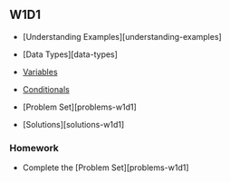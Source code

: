 ## W1D1

+ [Understanding Examples][understanding-examples]
+ [Data Types][data-types]
+ [Variables][variables]
+ [Conditionals][conditionals]


+ [Problem Set][problems-w1d1]
+ [Solutions][solutions-w1d1]

### Homework

+ Complete the [Problem Set][problems-w1d1]

[Understanding Examples]: ./notes/understanding-examples.md
[Data Types]: ./notes/data-types.md
[Variables]: ./notes/Variables.js
[Conditionals]: /notes/Conditionals.md
